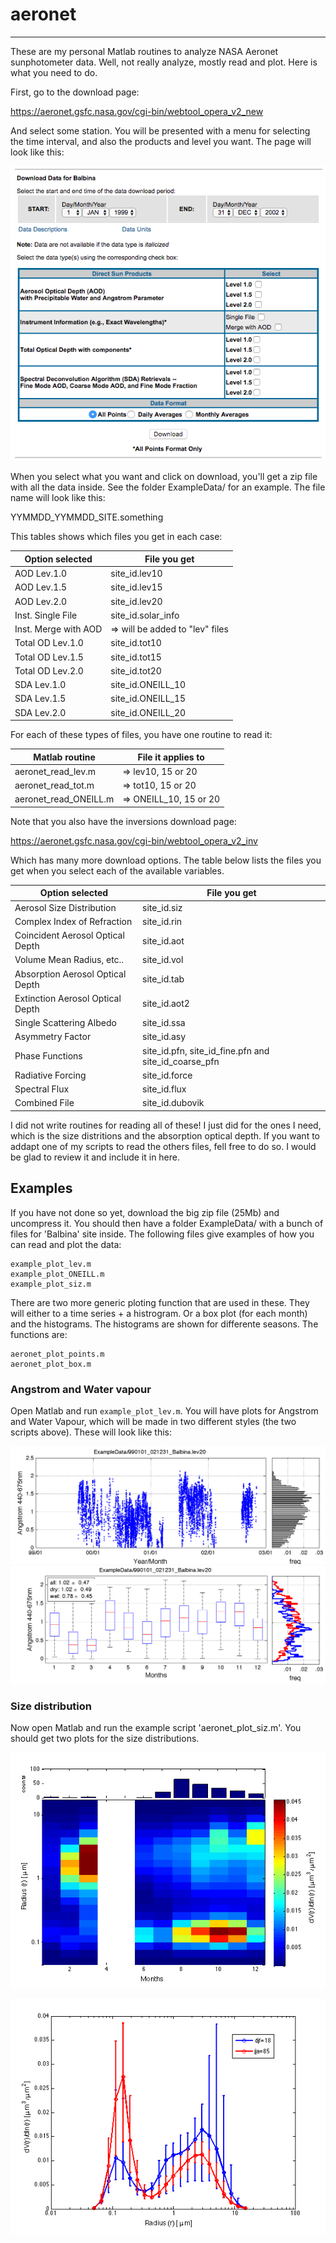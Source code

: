 # aeronet
---

These are my personal Matlab routines to analyze NASA Aeronet
sunphotometer data. Well, not really analyze, mostly read and
plot. Here is what you need to do.

First, go to the download page:

https://aeronet.gsfc.nasa.gov/cgi-bin/webtool_opera_v2_new

And select some station. You will be presented with a menu for
selecting the time interval, and also the products and level you
want. The page will look like this: 

![download page form Aeronet](picdownload.png)

When you select what you want and click on download, you'll get a zip
file with all the data inside. See the folder ExampleData/ for an
example. The file name will look like this:

YYMMDD_YYMMDD_SITE.something

This tables shows which files you get in each case:

|Option selected | File you get
|------| ----
|AOD Lev.1.0             |site_id.lev10                   |
|AOD Lev.1.5             |site_id.lev15                   |
|AOD Lev.2.0             |site_id.lev20                   |
|Inst. Single File       |site_id.solar_info              |
|Inst. Merge with AOD    |=> will be added to "lev" files   |
|Total OD Lev.1.0        |site_id.tot10                   |
|Total OD Lev.1.5        |site_id.tot15                   |
|Total OD Lev.2.0        |site_id.tot20                   |
|SDA Lev.1.0             |site_id.ONEILL_10               |
|SDA Lev.1.5             |site_id.ONEILL_15               |
|SDA Lev.2.0             |site_id.ONEILL_20               |

For each of these types of files, you have one routine to read it:

|Matlab routine | File it applies to
|------| ----
|aeronet_read_lev.m    |=> lev10, 15 or 20     |
|aeronet_read_tot.m    |=> tot10, 15 or 20     |
|aeronet_read_ONEILL.m |=> ONEILL_10, 15 or 20 |

Note that you also have the inversions download page:

https://aeronet.gsfc.nasa.gov/cgi-bin/webtool_opera_v2_inv

Which has many more download options. The table below lists the files
you get when you select each of the available variables.

|Option selected | File you get
|------| ----
|Aerosol Size Distribution	        |site_id.siz
|Complex Index of Refraction	    |site_id.rin
|Coincident Aerosol Optical Depth   |site_id.aot
|Volume Mean Radius, etc..          |site_id.vol
|Absorption Aerosol Optical Depth	|site_id.tab
|Extinction Aerosol Optical Depth	|site_id.aot2
|Single Scattering Albedo	        |site_id.ssa
|Asymmetry Factor	                |site_id.asy
|Phase Functions	                |site_id.pfn, site_id_fine.pfn and site_id_coarse_pfn
|Radiative Forcing	                |site_id.force
|Spectral Flux	                    |site_id.flux
|Combined File                      |site_id.dubovik

I did not write routines for reading all of these! I just did for the
ones I need, which is the size distritions and the absorption optical
depth. If you want to addapt one of my scripts to read the others
files, fell free to do so. I would be glad to review it and include it
in here.

## Examples 

If you have not done so yet, download the big zip
file (25Mb) and uncompress it. You should then have a folder
ExampleData/ with a bunch of files for 'Balbina' site inside.
The following files give examples of how you can read and plot the data:

```
example_plot_lev.m
example_plot_ONEILL.m
example_plot_siz.m
```

There are two more generic ploting function that are used in these. They
will either to a time series + a histrogram. Or a box plot (for each month)
and the histograms. The histograms are shown for differente seasons.
The functions are:

```
aeronet_plot_points.m
aeronet_plot_box.m
```

### Angstrom and Water vapour

Open Matlab and run ```example_plot_lev.m```. You will have plots for
Angstrom and Water Vapour, which will be made in two different styles (the
two scripts above). These will look like this:

![linear](lev1.png)
![log](lev2.png)

### Size distribution

Now open Matlab and run the example script 'aeronet_plot_siz.m'.
You should get two plots for the size distributions.

![size distribution by month](size1.png)

![size distribution per season](size2.png)


